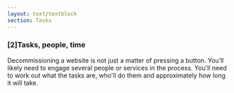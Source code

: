 ```yaml
---
layout: text/textblock
section: Tasks
---
```

### [2]Tasks, people, time
Decommissioning a website is not just a matter of pressing a button. You’ll likely need to engage several people or services in the process. You'll need to work out what the tasks are, who'll do them and approximately how long it will take.